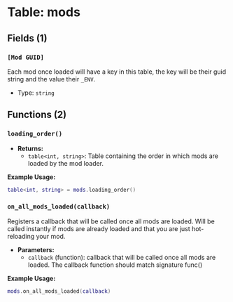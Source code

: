 # Table: mods

## Fields (1)

### `[Mod GUID]`

Each mod once loaded will have a key in this table, the key will be their guid string and the value their `_ENV`.

- Type: `string`

## Functions (2)

### `loading_order()`

- **Returns:**
  - `table<int, string>`: Table containing the order in which mods are loaded by the mod loader.

**Example Usage:**
```lua
table<int, string> = mods.loading_order()
```

### `on_all_mods_loaded(callback)`

Registers a callback that will be called once all mods are loaded. Will be called instantly if mods are already loaded and that you are just hot-reloading your mod.

- **Parameters:**
  - `callback` (function): callback that will be called once all mods are loaded. The callback function should match signature func()

**Example Usage:**
```lua
mods.on_all_mods_loaded(callback)
```


